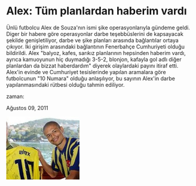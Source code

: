 # Alex: Tüm planlardan haberim vardı
Ünlü futbolcu Alex de Souza'nın ismi şike operasyonlarıyla gündeme geldi. Diger bir habere göre operasyonlar darbe teşebbüslerini de kapsayacak şekilde genişletiliyor, darbe ve şike planları arasında bağlantılar ortaya çıkıyor. Iki girişim arasındaki bağlantının Fenerbahçe Cumhuriyeti olduğu bildirildi. Alex "balyoz, kafes, sarıkız planlarının hepsinden haberim vardı, ayrıca kamuoyunun hiç duymadığı  3-5-2, blonjon, kafayla gol adlı diğer planlardan da bizzat haberdardım" diyerek  olaylardaki payını  itiraf etti. Alex'in evinde ve Cumhuriyet tesislerinde yapılan aramalara göre futbolcunun "10 Numara" olduğu anlaşılıyor, bu sayının Alex'in darbe yapılanmasındaki rütbesi olduğu tahmin ediliyor.
 







zaman:

Ağustos 09, 2011










![](alex.jpeg)
